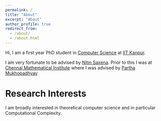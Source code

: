 ```yaml
---
permalink: /
title: "About"
excerpt: "About"
author_profile: true
redirect_from: 
  - /about/
  - /about.html
---
```


Hi, I am a first year PhD student in [Computer Science](https://www.cse.iitk.ac.in/) at [IIT Kanpur](https://www.iitk.ac.in/).

I am very fortunate to be advised by [Nitin Saxena](https://www.cse.iitk.ac.in/users/nitin/). Prior to this I was at [Chennai Mathematical Institute](https://www.cmi.ac.in/) where I was advised by [Partha Mukhopadhyay](https://www.cmi.ac.in/~partham/)


Research Interests
======
I am broadly interested in theoretical computer science and in particular Computational Complexity.
